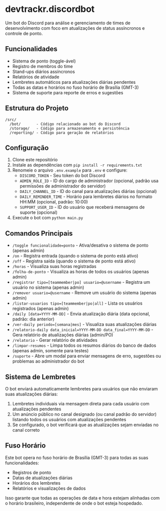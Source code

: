# devtrackr.discordbot

Um bot do Discord para análise e gerenciamento de times de desenvolvimento com foco em atualizações de status assíncronos e controle de ponto.

## Funcionalidades

- Sistema de ponto (toggle-ável)
- Registro de membros do time
- Stand-ups diários assíncronos
- Relatórios de atividade
- Lembretes automáticos para atualizações diárias pendentes
- Todas as datas e horários no fuso horário de Brasília (GMT-3)
- Sistema de suporte para reporte de erros e sugestões

## Estrutura do Projeto

```
/src/
  /bot/       - Código relacionado ao bot do Discord
  /storage/   - Código para armazenamento e persistência
  /reporting/ - Código para geração de relatórios
```

## Configuração

1. Clone este repositório
2. Instale as dependências com `pip install -r requirements.txt`
3. Renomeie o arquivo `.env.example` para `.env` e configure:
   - `DISCORD_TOKEN` - Seu token do bot Discord
   - `ADMIN_ROLE_ID` - ID do cargo de administrador (opcional, padrão usa permissões de administrador do servidor)
   - `DAILY_CHANNEL_ID` - ID do canal para atualizações diárias (opcional)
   - `DAILY_REMINDER_TIME` - Horário para lembretes diários no formato HH:MM (opcional, padrão: 10:00)
   - `SUPPORT_USER_ID` - ID do usuário que receberá mensagens de suporte (opcional)
4. Execute o bot com `python main.py`

## Comandos Principais

- `/toggle funcionalidade=ponto` - Ativa/desativa o sistema de ponto (apenas admin)
- `/on` - Registra entrada (quando o sistema de ponto está ativo)
- `/off` - Registra saída (quando o sistema de ponto está ativo)
- `/horas` - Visualiza suas horas registradas
- `/folha-de-ponto` - Visualiza as horas de todos os usuários (apenas admin)
- `/registrar tipo=[teammember|po] usuario=@username` - Registra um usuário no sistema (apenas admin)
- `/remover usuario=@username` - Remove um usuário do sistema (apenas admin)
- `/listar-usuarios tipo=[teammember|po|all]` - Lista os usuários registrados (apenas admin)
- `/daily [data=YYYY-MM-DD]` - Envia atualização diária (data opcional, padrão: dia anterior)
- `/ver-daily periodo=[semana|mes]` - Visualiza suas atualizações diárias
- `/relatorio-daily data_inicial=YYYY-MM-DD data_final=YYYY-MM-DD` - Gera relatório de atualizações diárias (admin/PO)
- `/relatorio` - Gerar relatório de atividades
- `/limpar-resumos` - Limpa todos os resumos diários do banco de dados (apenas admin, somente para testes)
- `/suporte` - Abre um modal para enviar mensagens de erro, sugestões ou problemas ao administrador do bot

## Sistema de Lembretes

O bot enviará automaticamente lembretes para usuários que não enviaram suas atualizações diárias:

1. Lembretes individuais via mensagem direta para cada usuário com atualizações pendentes
2. Um anúncio público no canal designado (ou canal padrão do servidor) listando todos os usuários com atualizações pendentes
3. Se configurado, o bot verificará que as atualizações sejam enviadas no canal correto

## Fuso Horário

Este bot opera no fuso horário de Brasília (GMT-3) para todas as suas funcionalidades:

- Registros de ponto
- Datas de atualizações diárias
- Horários dos lembretes
- Relatórios e visualizações de dados

Isso garante que todas as operações de data e hora estejam alinhadas com o horário brasileiro, independente de onde o bot esteja hospedado.
